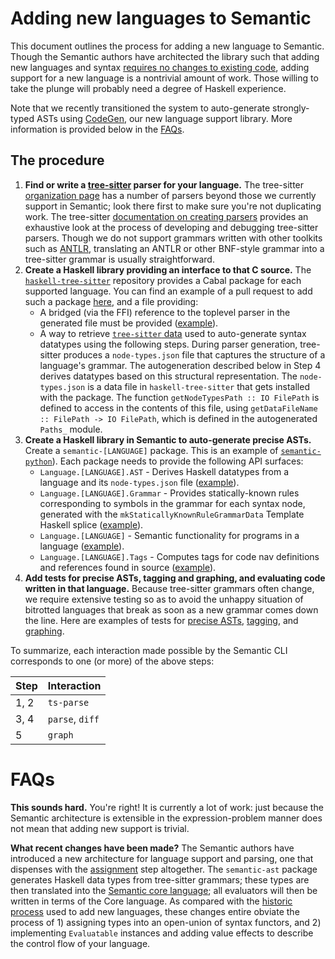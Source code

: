 # Adding new languages to Semantic

This document outlines the process for adding a new language to Semantic. Though the Semantic authors have architected the library such that adding new languages and syntax [requires no changes to existing code](https://en.wikipedia.org/wiki/Expression_problem), adding support for a new language is a nontrivial amount of work. Those willing to take the plunge will probably need a degree of Haskell experience.

Note that we recently transitioned the system to auto-generate strongly-typed ASTs using [CodeGen](https://github.com/github/semantic/blob/master/docs/codegen.md), our new language support library. More information is provided below in the [FAQs](#FAQs).

## The procedure

1. **Find or write a [tree-sitter](https://tree-sitter.github.io) parser for your language.** The tree-sitter [organization page](https://github.com/tree-sitter) has a number of parsers beyond those we currently support in Semantic; look there first to make sure you're not duplicating work. The tree-sitter [documentation on creating parsers](http://tree-sitter.github.io/tree-sitter/creating-parsers) provides an exhaustive look at the process of developing and debugging tree-sitter parsers. Though we do not support grammars written with other toolkits such as [ANTLR](https://www.antlr.org), translating an ANTLR or other BNF-style grammar into a tree-sitter grammar is usually straightforward.
2. **Create a Haskell library providing an interface to that C source.** The [`haskell-tree-sitter`](https://github.com/tree-sitter/haskell-tree-sitter) repository provides a Cabal package for each supported language. You can find an example of a pull request to add such a package [here](https://github.com/tree-sitter/haskell-tree-sitter/pull/276/files), and a file providing:
    - A bridged (via the FFI) reference to the toplevel parser in the generated file must be provided ([example](https://github.com/tree-sitter/haskell-tree-sitter/blob/master/tree-sitter-json/TreeSitter/JSON.hs#L11)). 
    - A way to retrieve [`tree-sitter` data](https://github.com/tree-sitter/haskell-tree-sitter/blob/master/tree-sitter-json/TreeSitter/JSON.hs#L13-L14) used to auto-generate syntax datatypes using the following steps. During parser generation, tree-sitter produces a `node-types.json` file that captures the structure of a language's grammar. The autogeneration described below in Step 4 derives datatypes based on this structural representation. The `node-types.json` is a data file in `haskell-tree-sitter` that gets installed with the package. The function `getNodeTypesPath :: IO FilePath` is defined to access in the contents of this file, using `getDataFileName :: FilePath -> IO FilePath`, which is defined in the autogenerated `Paths_` module. 
3. **Create a Haskell library in Semantic to auto-generate precise ASTs.** Create a `semantic-[LANGUAGE]` package. This is an example of [`semantic-python`](https://github.com/github/semantic/tree/master/semantic-python)). Each package needs to provide the following API surfaces:
    - `Language.[LANGUAGE].AST` - Derives Haskell datatypes from a language and its `node-types.json` file ([example](https://github.com/github/semantic/blob/master/semantic-python/src/Language/Python/AST.hs)).
    - `Language.[LANGUAGE].Grammar` - Provides statically-known rules corresponding to symbols in the grammar for each syntax node, generated with the `mkStaticallyKnownRuleGrammarData` Template Haskell splice ([example](https://github.com/github/semantic/blob/master/semantic-python/src/Language/Python/Grammar.hs)).
    - `Language.[LANGUAGE]` - Semantic functionality for programs in a language ([example](https://github.com/github/semantic/blob/master/semantic-python/src/Language/Python.hs)).
    - `Language.[LANGUAGE].Tags` - Computes tags for code nav definitions and references found in source ([example](https://github.com/github/semantic/blob/master/semantic-python/src/Language/Python/Tags.hs)).
5. **Add tests for precise ASTs, tagging and graphing, and evaluating code written in that language.** Because tree-sitter grammars often change, we require extensive testing so as to avoid the unhappy situation of bitrotted languages that break as soon as a new grammar comes down the line. Here are examples of tests for [precise ASTs](https://github.com/github/semantic/blob/master/semantic-python/test/PreciseTest.hs), [tagging](https://github.com/github/semantic/blob/master/test/Tags/Spec.hs), and [graphing](https://github.com/github/semantic/blob/master/semantic-python/test-graphing/GraphTest.hs). 

To summarize, each interaction made possible by the Semantic CLI corresponds to one (or more) of the above steps:

| Step | Interaction     |
|------|-----------------|
| 1, 2 | `ts-parse`      |
| 3, 4 | `parse`, `diff` |
| 5 | `graph`         |


# FAQs

**This sounds hard.** You're right! It is currently a lot of work: just because the Semantic architecture is extensible in the expression-problem manner does not mean that adding new support is trivial.

**What recent changes have been made?** The Semantic authors have introduced a new architecture for language support and parsing, one that dispenses with the [assignment](https://github.com/github/semantic/blob/master/docs/assignment.md) step altogether. The `semantic-ast` package generates Haskell data types from tree-sitter grammars; these types are then translated into the [Semantic core language](https://github.com/github/semantic/blob/master/semantic-core/src/Data/Core.hs); all evaluators will then be written in terms of the Core language. As compared with the [historic process]() used to add new languages, these changes entire obviate the process of 1) assigning types into an open-union of syntax functors, and 2) implementing `Evaluatable` instances and adding value effects to describe the control flow of your language. 
